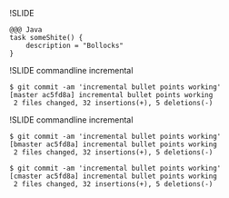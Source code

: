 !SLIDE

	@@@ Java
	task someShite() {
		description = "Bollocks"
	}

!SLIDE commandline incremental

	$ git commit -am 'incremental bullet points working'
	[master ac5fd8a] incremental bullet points working
	 2 files changed, 32 insertions(+), 5 deletions(-)

!SLIDE commandline incremental

	$ git commit -am 'incremental bullet points working'
	[bmaster ac5fd8a] incremental bullet points working
	 2 files changed, 32 insertions(+), 5 deletions(-)
	
	$ git commit -am 'incremental bullet points working'
	[cmaster ac5fd8a] incremental bullet points working
	 2 files changed, 32 insertions(+), 5 deletions(-)


